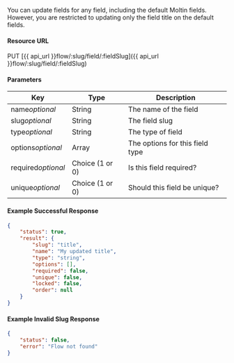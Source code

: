 <!--
@title Update a field in a flow by slug
@author Moltin Ltd
@description Update a field that already exists
@order 15.2.4

@sidebar 1
@family Flow/Field
@rate No
@auth Yes
@format JSON
@http PUT
@version beta
-->
You can update fields for any field, including the default Moltin fields. However, you are restricted to updating only the field title on the default fields.

#### Resource URL
PUT [{{ api_url }}flow/:slug/field/:fieldSlug]({{ api_url }}flow/:slug/field/:fieldSlug)

#### Parameters
Key | Type | Description
--- | ---- | -----------
name*optional* | String | The name of the field
slug*optional* | String | The field slug
type*optional* | String | The type of field
options*optional* | Array | The options for this field type
required*optional* | Choice (1 or 0) | Is this field required?
unique*optional* | Choice (1 or 0) | Should this field be unique?

<!--code-->
#### Example Successful Response
``` json
{
    "status": true,
    "result": {
        "slug": "title",
        "name": "My updated title",
        "type": "string",
        "options": [],
        "required": false,
        "unique": false,
        "locked": false,
        "order": null
    }
}
```

#### Example Invalid Slug Response
``` json
{
    "status": false,
    "error": "Flow not found"
}
```
<!--/code-->
